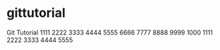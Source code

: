 # gittutorial
Git Tutorial
1111
2222
3333
4444
5555
6666
7777
8888
9999
1000
1111
2222
3333
4444
5555
